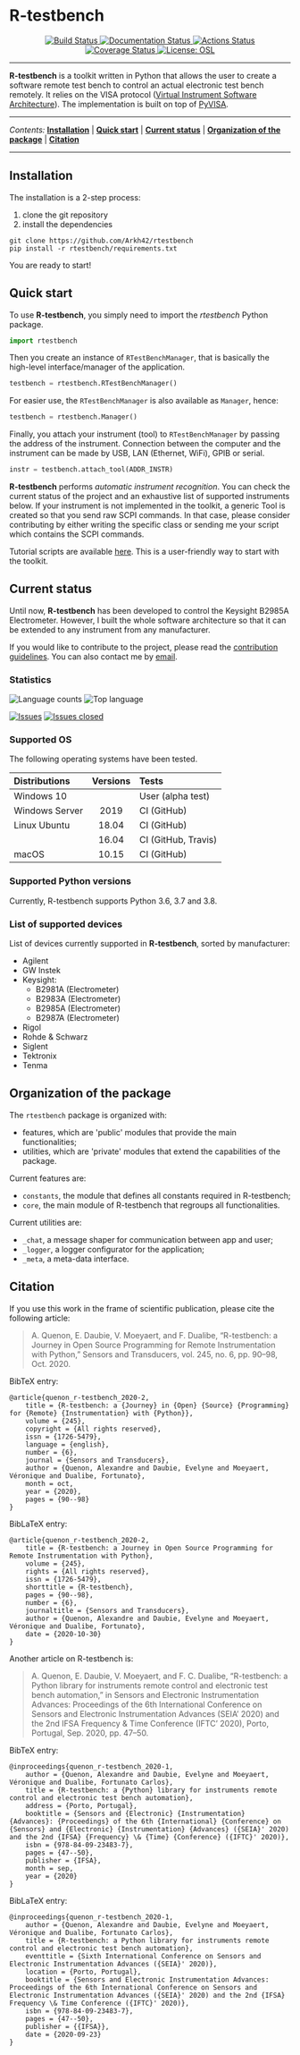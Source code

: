 
R-testbench
===========


<p align="center">
	<a href="https://travis-ci.org/github/Arkh42/rtestbench">
		<img alt="Build Status" src="https://travis-ci.org/Arkh42/rtestbench.svg?branch=master">
	</a>
	<a href='https://rtestbench.readthedocs.io/en/latest/?badge=latest'>
		<img src='https://readthedocs.org/projects/rtestbench/badge/?version=latest' alt='Documentation Status' />
	</a>
	<a href="https://github.com/Arkh42/rtestbench/actions">
		<img alt="Actions Status" src="https://github.com/Arkh42/rtestbench/workflows/Continuous%20Integration%20(pip)/badge.svg?branch=master">
	</a>
	<a href="https://codecov.io/gh/Arkh42/rtestbench">
		<img alt="Coverage Status" src="https://codecov.io/gh/Arkh42/rtestbench/branch/master/graph/badge.svg">
	</a>
	<a href="https://github.com/Arkh42/rtestbench/blob/master/LICENSE.md">
		<img alt="License: OSL" src="https://img.shields.io/github/license/Arkh42/rtestbench">
	</a>
</p>

---


**R-testbench** is a toolkit written in Python that allows the user to 
create a software remote test bench to control an actual electronic test bench remotely.
It relies on the VISA protocol ([Virtual Instrument Software Architecture](http://www.ni.com/visa/)).
The implementation is built on top of [PyVISA](https://pyvisa.readthedocs.io/en/latest/).

---

_Contents:_ 
**[Installation](#installation)** |
**[Quick start](#quick-start)** |
**[Current status](#current-status)** |
**[Organization of the package](#organization-of-the-package)** |
**[Citation](#citation)**

---


Installation
------------

The installation is a 2-step process:
1. clone the git repository
2. install the dependencies

```
git clone https://github.com/Arkh42/rtestbench
pip install -r rtestbench/requirements.txt
```

You are ready to start!



Quick start
-----------


To use **R-testbench**, you simply need to import the *rtestbench* Python package.
```python
import rtestbench
```

Then you create an instance of `RTestBenchManager`, that is basically the high-level interface/manager of the application.
```python
testbench = rtestbench.RTestBenchManager()
```
For easier use, the `RTestBenchManager` is also available as `Manager`, hence:
```python
testbench = rtestbench.Manager()
```

Finally, you attach your instrument (tool) to `RTestBenchManager` by passing the address of the instrument.
Connection between the computer and the instrument can be made by USB, LAN (Ethernet, WiFi), GPIB or serial.
```python
instr = testbench.attach_tool(ADDR_INSTR)
```

**R-testbench** performs *automatic instrument recognition*.
You can check the current status of the project and an exhaustive list of supported instruments below.
If your instrument is not implemented in the toolkit, a generic Tool is created so that you send raw SCPI commands.
In that case, please consider contributing by either writing the specific class or
sending me your script which contains the SCPI commands.

Tutorial scripts are available [here](./rtestbench/tutorials/).
This is a user-friendly way to start with the toolkit.



Current status
--------------


Until now, **R-testbench** has been developed to control the Keysight B2985A Electrometer.
However, I built the whole software architecture so that it can be extended to any instrument from any manufacturer.

If you would like to contribute to the project,
please read the [contribution guidelines](https://github.com/Arkh42/rtestbench/blob/master/CONTRIBUTING.md).
You can also contact me by [email](mailto:aquenon@hotmail.be).



### Statistics

![Language counts](https://img.shields.io/github/languages/count/Arkh42/rtestbench)
![Top language](https://img.shields.io/github/languages/top/Arkh42/rtestbench)

[![Issues](https://img.shields.io/github/issues-raw/Arkh42/rtestbench)](https://github.com/Arkh42/rtestbench/issues?q=is%3Aopen+is%3Aissue)
[![Issues closed](https://img.shields.io/github/issues-closed-raw/Arkh42/rtestbench)](https://github.com/Arkh42/rtestbench/issues?q=is%3Aissue+is%3Aclosed)


### Supported OS

The following operating systems have been tested.

| Distributions		| Versions 	| Tests					|
| :------------		| :------: 	| :----					|
| Windows 10   		|			| User (alpha test) 	|
| Windows Server	| 2019		| CI (GitHub)			|
| Linux Ubuntu		| 18.04  	| CI (GitHub)			|
|					| 16.04		| CI (GitHub, Travis)	|
| macOS   			| 10.15		| CI (GitHub)			|


### Supported Python versions

Currently, R-testbench supports Python 3.6, 3.7 and 3.8.


### List of supported devices

List of devices currently supported in **R-testbench**, sorted by manufacturer:
- Agilent
- GW Instek
- Keysight:
	- B2981A (Electrometer)
	- B2983A (Electrometer)
	- B2985A (Electrometer)
	- B2987A (Electrometer)
- Rigol
- Rohde & Schwarz
- Siglent
- Tektronix
- Tenma



Organization of the package
---------------------------


The `rtestbench` package is organized with:
- features, which are 'public' modules that provide the main functionalities;
- utilities, which are 'private' modules that extend the capabilities of the package.

Current features are:
- `constants`, the module that defines all constants required in R-testbench;
- `core`, the main module of R-testbench that regroups all functionalities.

Current utilities are:
- `_chat`, a message shaper for communication between app and user;
- `_logger`, a logger configurator for the application;
- `_meta`, a meta-data interface.



Citation
--------


If you use this work in the frame of scientific publication, please cite the following article:

> A. Quenon, E. Daubie, V. Moeyaert, and F. Dualibe, “R-testbench: a Journey in Open Source Programming for Remote Instrumentation with Python,” Sensors and Transducers, vol. 245, no. 6, pp. 90–98, Oct. 2020.

BibTeX entry:

	@article{quenon_r-testbench_2020-2,
		title = {R-testbench: a {Journey} in {Open} {Source} {Programming} for {Remote} {Instrumentation} with {Python}},
		volume = {245},
		copyright = {All rights reserved},
		issn = {1726-5479},
		language = {english},
		number = {6},
		journal = {Sensors and Transducers},
		author = {Quenon, Alexandre and Daubie, Evelyne and Moeyaert, Véronique and Dualibe, Fortunato},
		month = oct,
		year = {2020},
		pages = {90--98}
	}

BibLaTeX entry:

	@article{quenon_r-testbench_2020-2,
		title = {R-testbench: a Journey in Open Source Programming for Remote Instrumentation with Python},
		volume = {245},
		rights = {All rights reserved},
		issn = {1726-5479},
		shorttitle = {R-testbench},
		pages = {90--98},
		number = {6},
		journaltitle = {Sensors and Transducers},
		author = {Quenon, Alexandre and Daubie, Evelyne and Moeyaert, Véronique and Dualibe, Fortunato},
		date = {2020-10-30}
	}


Another article on R-testbench is:

> A. Quenon, E. Daubie, V. Moeyaert, and F. C. Dualibe, “R-testbench: a Python library for instruments remote control and electronic test bench automation,” in Sensors and Electronic Instrumentation Advances: Proceedings of the 6th International Conference on Sensors and Electronic Instrumentation Advances (SEIA’ 2020) and the 2nd IFSA Frequency & Time Conference (IFTC’ 2020), Porto, Portugal, Sep. 2020, pp. 47–50.


BibTeX entry:

    @inproceedings{quenon_r-testbench_2020-1,
	    author = {Quenon, Alexandre and Daubie, Evelyne and Moeyaert, Véronique and Dualibe, Fortunato Carlos},
	    title = {R-testbench: a {Python} library for instruments remote control and electronic test bench automation},
	    address = {Porto, Portugal},
	    booktitle = {Sensors and {Electronic} {Instrumentation} {Advances}: {Proceedings} of the 6th {International} {Conference} on {Sensors} and {Electronic} {Instrumentation} {Advances} ({SEIA}' 2020) and the 2nd {IFSA} {Frequency} \& {Time} {Conference} ({IFTC}' 2020)},
	    isbn = {978-84-09-23483-7},
	    pages = {47--50},
	    publisher = {IFSA},
	    month = sep,
	    year = {2020}
	}

BibLaTeX entry:

	@inproceedings{quenon_r-testbench_2020-1,
	    author = {Quenon, Alexandre and Daubie, Evelyne and Moeyaert, Véronique and Dualibe, Fortunato Carlos},
	    title = {R-testbench: a Python library for instruments remote control and electronic test bench automation},
	    eventtitle = {Sixth International Conference on Sensors and Electronic Instrumentation Advances ({SEIA}' 2020)},
	    location = {Porto, Portugal},
	    booktitle = {Sensors and Electronic Instrumentation Advances: Proceedings of the 6th International Conference on Sensors and Electronic Instrumentation Advances ({SEIA}' 2020) and the 2nd {IFSA} Frequency \& Time Conference ({IFTC}' 2020)},
	    isbn = {978-84-09-23483-7},
	    pages = {47--50},
	    publisher = {{IFSA}},
	    date = {2020-09-23}
	}
